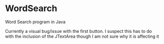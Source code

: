 # WordSearch
Word Search program in Java

Currently a visual bug/issue with the first button. I suspect this has to do with the inclusion of the JTextArea though I am not sure why it is affecting it
